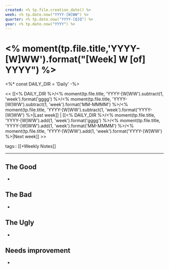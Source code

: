 ```yaml
---
created: <% tp.file.creation_date() %>
week: <% tp.date.now("YYYY-[W]WW") %>
quarter: <% tp.date.now("YYYY-[Q]Q") %>
year: <% tp.date.now("YYYY") %>
---
```

# <% moment(tp.file.title,'YYYY-[W]WW').format("[Week] W [of] YYYY") %>

<%*
const DAILY_DIR = 'Daily'
-%>

<< [[<% DAILY_DIR %>/<% moment(tp.file.title, 'YYYY-[W]WW').subtract(1, 'week').format('gggg') %>/<% moment(tp.file.title, 'YYYY-[W]WW').subtract(1, 'week').format('MM-MMMM') %>/<% moment(tp.file.title, 'YYYY-[W]WW').subtract(1, 'week').format('YYYY-[W]WW') %>|Last week]] | [[<% DAILY_DIR %>/<% moment(tp.file.title, 'YYYY-[W]WW').add(1, 'week').format('gggg') %>/<% moment(tp.file.title, 'YYYY-[W]WW').add(1, 'week').format('MM-MMMM') %>/<% moment(tp.file.title, 'YYYY-[W]WW').add(1, 'week').format('YYYY-[W]WW') %>|Next week]] >>

tags:: [[+Weekly Notes]]

---
## The Good
- 
## The Bad
- 
## The Ugly
- 
## Needs improvement
- 